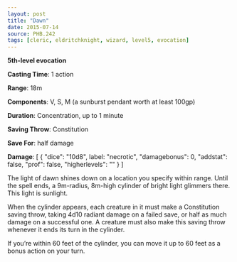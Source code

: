 ```yaml
---
layout: post
title: "Dawn"
date: 2015-07-14
source: PHB.242
tags: [cleric, eldritchknight, wizard, level5, evocation]
---
```


**5th-level evocation**

**Casting Time**: 1 action

**Range**: 18m

**Components**: V, S, M (a sunburst pendant worth at least 100gp)

**Duration**: Concentration, up to 1 minute

**Saving Throw**: Constitution

**Save For**: half damage

**Damage**: [ { "dice": "10d8", label: "necrotic", "damagebonus": 0, "addstat": false, "prof": false, "higherlevels": "" } ]

The light of dawn shines down on a location you specify within range. Until the spell ends, a 9m-radius, 8m-high cylinder of bright light glimmers there. This
light is sunlight.

When the cylinder appears, each creature in it must make a Constitution saving throw, taking 4d10 radiant damage on a failed save, or half as much
damage on a successful one. A creature must also make this saving throw whenever it ends its turn in the cylinder.

If you’re within 60 feet of the cylinder, you can move it up to 60 feet as a bonus action on your turn.